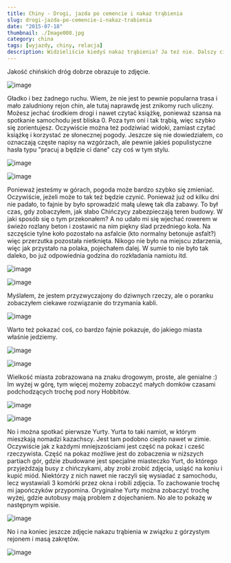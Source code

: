 ```yaml
---
title: Chiny - Drogi, jazda po cemencie i nakaz trąbienia
slug: drogi-jazda-po-cemencie-i-nakaz-trabienia
date: "2015-07-18"
thumbnail: ./Image008.jpg
category: china
tags: [wyjazdy, chiny, relacja]
description: Widzieliście kiedyś nakaz trąbienia? Ja też nie. Dalszy ciąg podróży przez Sinciang.
---
```


Jakość chińskich dróg dobrze obrazuje to zdjęcie.

![image](./Image006.jpg)


Gładko i bez żadnego ruchu. Wiem, że nie jest to pewnie popularna trasa i mało zaludniony rejon chin, ale tutaj naprawdę jest znikomy ruch uliczny. Możesz jechać środkiem drogi i nawet czytać książkę, ponieważ szansa na spotkanie samochodu jest bliska 0. Poza tym oni i tak trąbią, więc szybko się zorientujesz. Oczywiście można też podziwiać widoki, zamiast czytać książkę i korzystać ze słonecznej pogody. Jeszcze się nie dowiedziałem, co oznaczają częste napisy na wzgórzach, ale pewnie jakieś populistyczne hasła typu "pracuj a będzie ci dane" czy coś w tym stylu.


![image](./Image007.jpg)

![image](./Image009.jpg)

Ponieważ jesteśmy w górach, pogoda może bardzo szybko się zmieniać. Oczywiście, jeżeli może to tak też będzie czynić. Ponieważ już od kilku dni nie padało, to fajnie by było sprowadzić małą ulewę tak dla zabawy. To był czas, gdy zobaczyłem, jak słabo Chińczycy zabezpieczają teren budowy. W jaki sposób się o tym przekonałem? A no udało mi się wjechać rowerem w świeżo rozlany beton i zostawić na nim piękny ślad przedniego koła. Na szczęście tylne koło pozostało na asfalcie (kto normalny betonuje asfalt?) więc przerzutka pozostała nietknięta. Nikogo nie było na miejscu zdarzenia, więc jak przystało na polaka, pojechałem dalej. W sumie to nie było tak daleko, bo już odpowiednia godzina do rozkładania namiotu itd.

![image](./Image010.jpg)

![image](./Image011.jpg)

Myślałem, że jestem przyzwyczajony do dziwnych rzeczy, ale o poranku zobaczyłem ciekawe rozwiązanie do trzymania kabli.

![image](./Image012.jpg)

Warto też pokazać coś, co bardzo fajnie pokazuje, do jakiego miasta właśnie jedziemy.

![image](./Image013.jpg)

![image](./Image014.jpg)

Wielkość miasta zobrazowana na znaku drogowym, proste, ale genialne :) Im wyżej w górę, tym więcej możemy zobaczyć małych domków czasami podchodzących trochę pod nory Hobbitów.

![image](./Image016.jpg)

![image](./Image015.jpg)

No i można spotkać pierwsze Yurty. Yurta to taki namiot, w którym mieszkają nomadzi kazachscy. Jest tam podobno ciepło nawet w zimie. Oczywiście jak z każdymi mniejszościami jest część na pokaz i cześć rzeczywista. Część na pokaz możliwe jest do zobaczenia w niższych partiach gór, gdzie zbudowane jest specjalne miasteczko Yurt, do którego przyjeżdżają busy z chińczykami, aby zrobi zrobić zdjęcia, usiąść na koniu i kupić miód. Niektórzy z nich nawet nie raczyli się wysiadać z samochodu, lecz wystawiali 3 komórki przez okna i robili zdjęcia. To zachowanie trochę mi japończyków przypomina. Oryginalne Yurty można zobaczyć trochę wyżej, gdzie autobusy mają problem z dojechaniem. No ale to pokażę w następnym wpisie.

![image](./Image017.jpg)


No i na koniec jeszcze zdjęcie nakazu trąbienia w związku z górzystym rejonem i masą zakrętów.

![image](./Image018.jpg)